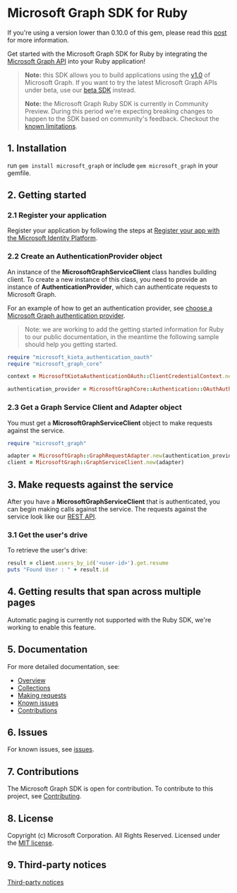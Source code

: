 # Microsoft Graph SDK for Ruby

If you're using a version lower than 0.10.0 of this gem, please read this [post](https://github.com/microsoftgraph/msgraph-sdk-ruby/issues/69) for more information.

Get started with the Microsoft Graph SDK for Ruby by integrating the [Microsoft Graph API](https://learn.microsoft.com/graph/overview) into your Ruby application!

> **Note:** this SDK allows you to build applications using the [v1.0](https://learn.microsoft.com/graph/use-the-api#version) of Microsoft Graph. If you want to try the latest Microsoft Graph APIs under beta, use our [beta SDK](https://github.com/microsoftgraph/msgraph-beta-sdk-ruby) instead.
>
> **Note:** the Microsoft Graph Ruby SDK is currently in Community Preview. During this period we're expecting breaking changes to happen to the SDK based on community's feedback. Checkout the [known limitations](https://github.com/microsoftgraph/msgraph-sdk-ruby-core/issues/1).

## 1. Installation

run `gem install microsoft_graph` or include `gem microsoft_graph` in your gemfile.

## 2. Getting started

### 2.1 Register your application

Register your application by following the steps at [Register your app with the Microsoft Identity Platform](https://learn.microsoft.com/graph/auth-register-app-v2).

### 2.2 Create an AuthenticationProvider object

An instance of the **MicrosoftGraphServiceClient** class handles building client. To create a new instance of this class, you need to provide an instance of **AuthenticationProvider**, which can authenticate requests to Microsoft Graph.

For an example of how to get an authentication provider, see [choose a Microsoft Graph authentication provider](https://learn.microsoft.com/graph/sdks/choose-authentication-providers?tabs=Ruby).

> Note: we are working to add the getting started information for Ruby to our public documentation, in the meantime the following sample should help you getting started.

```Ruby
require "microsoft_kiota_authentication_oauth"
require "microsoft_graph_core"

context = MicrosoftKiotaAuthenticationOAuth::ClientCredentialContext.new("<the tenant id from your app registration>", "<the client id from your app registration>", "<the client secret from your app registration>")

authentication_provider = MicrosoftGraphCore::Authentication::OAuthAuthenticationProvider.new(context, nil, ["https://graph.microsoft.com/.default"])
```

### 2.3 Get a Graph Service Client and Adapter object

You must get a **MicrosoftGraphServiceClient** object to make requests against the service.

```ruby
require "microsoft_graph"

adapter = MicrosoftGraph::GraphRequestAdapter.new(authentication_provider)
client = MicrosoftGraph::GraphServiceClient.new(adapter)
```

## 3. Make requests against the service

After you have a **MicrosoftGraphServiceClient** that is authenticated, you can begin making calls against the service. The requests against the service look like our [REST API](https://learn.microsoft.com/graph/api/overview?view=graph-rest-1.0).

### 3.1 Get the user's drive

To retrieve the user's drive:

```ruby
result = client.users_by_id('<user-id>').get.resume
puts "Found User : " + result.id
```

## 4. Getting results that span across multiple pages

Automatic paging is currently not supported with the Ruby SDK, we're working to enable this feature.

## 5. Documentation

For more detailed documentation, see:

* [Overview](https://learn.microsoft.com/graph/overview)
* [Collections](https://learn.microsoft.com/graph/sdks/paging)
* [Making requests](https://learn.microsoft.com/graph/sdks/create-requests)
* [Known issues](https://github.com/MicrosoftGraph/msgraph-sdk-ruby/issues)
* [Contributions](https://github.com/microsoftgraph/msgraph-sdk-ruby/blob/main/CONTRIBUTING.md)

## 6. Issues

For known issues, see [issues](https://github.com/MicrosoftGraph/msgraph-sdk-ruby/issues).

## 7. Contributions

The Microsoft Graph SDK is open for contribution. To contribute to this project, see [Contributing](https://github.com/microsoftgraph/msgraph-sdk-ruby/blob/main/CONTRIBUTING.md).

## 8. License

Copyright (c) Microsoft Corporation. All Rights Reserved. Licensed under the [MIT license](LICENSE).

## 9. Third-party notices

[Third-party notices](THIRD%20PARTY%20NOTICES)
